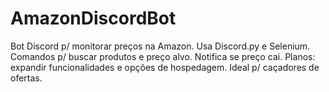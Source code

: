 # AmazonDiscordBot
 Bot Discord p/ monitorar preços na Amazon. Usa Discord.py e Selenium. Comandos p/ buscar produtos e preço alvo. Notifica se preço cai. Planos: expandir funcionalidades e opções de hospedagem. Ideal p/ caçadores de ofertas.
